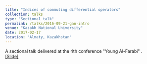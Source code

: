```yaml
---
title: "Indices of commuting differential operators"
collection: talks
type: "Sectional talk"
permalink: /talks/2016-09-21-gan-intro
venue: "Kazakh National University"
date: 2017-02-17
location: "Almaty, Kazakhstan"
---
```


A sectional talk delivered at the 4th conference "Young Al-Farabi" .<br>
[[Slide]](http://lantaoyu.github.io/files/2016-09-21-gan-intro.pdf)
